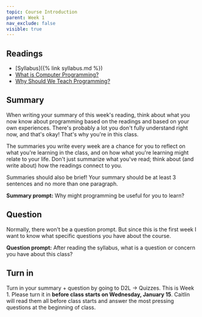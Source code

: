 ```yaml
---
topic: Course Introduction
parent: Week 1
nav_exclude: false
visible: true
---
```


## Readings

* [Syllabus]({% link syllabus.md %})
* [What is Computer Programming?](https://news.codecademy.com/what-is-computer-programming/)
* [Why Should We Teach Programming?](https://computinged.wordpress.com/2017/10/18/why-should-we-teach-programming-hint-its-not-to-learn-problem-solving/)

## Summary

When writing your summary of this week's reading, think about what you now know about programming based on the readings and based on your own experiences. There's probably a lot you don't fully understand right now, and that's okay! That's why you're in this class.

The summaries you write every week are a chance for you to reflect on what you're learning in the class, and on how what you're learning might relate to your life. Don't just summarize what you've read; think about (and write about) how the readings connect to you. 

Summaries should also be brief! Your summary should be at least 3 sentences and no more than one paragraph.

**Summary prompt:** Why might programming be useful for you to learn?

## Question

Normally, there won't be a question prompt. But since this is the first week I want to know what specific questions you have about the course.

**Question prompt:** After reading the syllabus, what is a question or concern you have about this class?

## Turn in

Turn in your summary + question by going to D2L -> Quizzes. This is Week 1. Please turn it in **before class starts on Wednesday, January 15**. Caitlin will read them all before class starts and answer the most pressing questions at the beginning of class.
